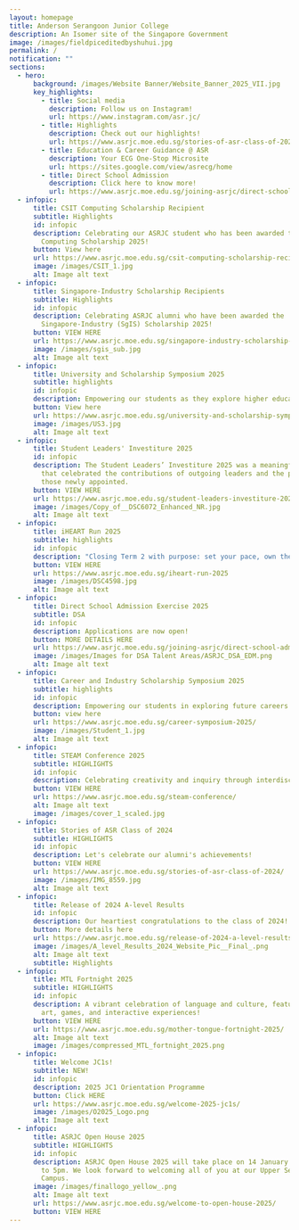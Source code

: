 ```yaml
---
layout: homepage
title: Anderson Serangoon Junior College
description: An Isomer site of the Singapore Government
image: /images/fieldpiceditedbyshuhui.jpg
permalink: /
notification: ""
sections:
  - hero:
      background: /images/Website Banner/Website_Banner_2025_VII.jpg
      key_highlights:
        - title: Social media
          description: Follow us on Instagram!
          url: https://www.instagram.com/asr.jc/
        - title: Highlights
          description: Check out our highlights!
          url: https://www.asrjc.moe.edu.sg/stories-of-asr-class-of-2024/
        - title: Education & Career Guidance @ ASR
          description: Your ECG One-Stop Microsite
          url: https://sites.google.com/view/asrecg/home
        - title: Direct School Admission
          description: Click here to know more!
          url: https://www.asrjc.moe.edu.sg/joining-asrjc/direct-school-admission/
  - infopic:
      title: CSIT Computing Scholarship Recipient
      subtitle: Highlights
      id: infopic
      description: Celebrating our ASRJC student who has been awarded the CSIT
        Computing Scholarship 2025!
      button: View here
      url: https://www.asrjc.moe.edu.sg/csit-computing-scholarship-recipient-2025/
      image: /images/CSIT_1.jpg
      alt: Image alt text
  - infopic:
      title: Singapore-Industry Scholarship Recipients
      subtitle: Highlights
      id: infopic
      description: Celebrating ASRJC alumni who have been awarded the
        Singapore-Industry (SgIS) Scholarship 2025!
      button: VIEW HERE
      url: https://www.asrjc.moe.edu.sg/singapore-industry-scholarship-recipients-2025/
      image: /images/sgis_sub.jpg
      alt: Image alt text
  - infopic:
      title: University and Scholarship Symposium 2025
      subtitle: highlights
      id: infopic
      description: Empowering our students as they explore higher educational pathways!
      button: View here
      url: https://www.asrjc.moe.edu.sg/university-and-scholarship-symposium-2025/
      image: /images/US3.jpg
      alt: Image alt text
  - infopic:
      title: Student Leaders' Investiture 2025
      id: infopic
      description: The Student Leaders’ Investiture 2025 was a meaningful occasion
        that celebrated the contributions of outgoing leaders and the promise of
        those newly appointed.
      button: VIEW HERE
      url: https://www.asrjc.moe.edu.sg/student-leaders-investiture-2025/
      image: /images/Copy_of__DSC6072_Enhanced_NR.jpg
      alt: Image alt text
  - infopic:
      title: iHEART Run 2025
      subtitle: highlights
      id: infopic
      description: "Closing Term 2 with purpose: set your pace, own the race."
      button: VIEW HERE
      url: https://www.asrjc.moe.edu.sg/iheart-run-2025
      image: /images/DSC4598.jpg
      alt: Image alt text
  - infopic:
      title: Direct School Admission Exercise 2025
      subtitle: DSA
      id: infopic
      description: Applications are now open!
      button: MORE DETAILS HERE
      url: https://www.asrjc.moe.edu.sg/joining-asrjc/direct-school-admission/
      image: /images/Images for DSA Talent Areas/ASRJC_DSA_EDM.png
      alt: Image alt text
  - infopic:
      title: Career and Industry Scholarship Symposium 2025
      subtitle: highlights
      id: infopic
      description: Empowering our students in exploring future careers!
      button: view here
      url: https://www.asrjc.moe.edu.sg/career-symposium-2025/
      image: /images/Student_1.jpg
      alt: Image alt text
  - infopic:
      title: STEAM Conference 2025
      subtitle: HIGHLIGHTS
      id: infopic
      description: Celebrating creativity and inquiry through interdisciplinary learning.
      button: VIEW HERE
      url: https://www.asrjc.moe.edu.sg/steam-conference/
      alt: Image alt text
      image: /images/cover_1_scaled.jpg
  - infopic:
      title: Stories of ASR Class of 2024
      subtitle: HIGHLIGHTS
      id: infopic
      description: Let's celebrate our alumni's achievements!
      button: VIEW HERE
      url: https://www.asrjc.moe.edu.sg/stories-of-asr-class-of-2024/
      image: /images/IMG_8559.jpg
      alt: Image alt text
  - infopic:
      title: Release of 2024 A-level Results
      id: infopic
      description: Our heartiest congratulations to the class of 2024!
      button: More details here
      url: https://www.asrjc.moe.edu.sg/release-of-2024-a-level-results/
      image: /images/A_level_Results_2024_Website_Pic__Final_.png
      alt: Image alt text
      subtitle: Highlights
  - infopic:
      title: MTL Fortnight 2025
      subtitle: HIGHLIGHTS
      id: infopic
      description: A vibrant celebration of language and culture, featuring music,
        art, games, and interactive experiences!
      button: VIEW HERE
      url: https://www.asrjc.moe.edu.sg/mother-tongue-fortnight-2025/
      alt: Image alt text
      image: /images/compressed_MTL_fortnight_2025.png
  - infopic:
      title: Welcome JC1s!
      subtitle: NEW!
      id: infopic
      description: 2025 JC1 Orientation Programme
      button: Click HERE
      url: https://www.asrjc.moe.edu.sg/welcome-2025-jc1s/
      image: /images/O2025_Logo.png
      alt: Image alt text
  - infopic:
      title: ASRJC Open House 2025
      subtitle: HIGHLIGHTS
      id: infopic
      description: ASRJC Open House 2025 will take place on 14 January Tuesday, 10am
        to 5pm. We look forward to welcoming all of you at our Upper Serangoon
        Campus.
      image: /images/finallogo_yellow_.png
      alt: Image alt text
      url: https://www.asrjc.moe.edu.sg/welcome-to-open-house-2025/
      button: VIEW HERE
---
```

